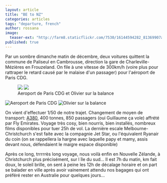 ```yaml
---
layout: article
title: "BE to NZ"
categories: articles
tags: "departure, french"
author: rossana
image: 
  teaser-ext: "http://farm8.staticflickr.com/7530/16144594282_81369907a4.jpg"
published: true
---
```


Par un sombre dimanche matin de décembre, deux voitures quittent la commune de Paliseul en Cambrousse, direction la gare de Charleville-Mézières en Frouzeland. On file à une vitesse de 300km/h (voire plus pour rattraper le retard causé par le malaise d'un passager) pour l'aéroport de Paris CDG.

<figure class="half">
	<img src="https://farm8.staticflickr.com/7560/15958063030_759b7ffa5d_m.jpg)">
	<img src="https://farm8.staticflickr.com/7561/15957918580_479de2973a_m.jpg">
	<figcaption>Aeroport de Paris CDG et Olivier sur la balance</figcaption>
</figure>

![Aeroport de Paris CDG](https://farm8.staticflickr.com/7560/15958063030_759b7ffa5d_m.jpg)
![Olivier sur la balance](https://farm8.staticflickr.com/7561/15957918580_479de2973a_m.jpg)

On vient d'effectuer 1/50 de notre trajet. Changement de moyen de transport: [A380](http://avions.findthebest.fr/l/242/Airbus-A380-800), 400 tonnes, 850 passagers (oui Guillaume ça vole) affrété par Fly Emirates. Voyage très cosy, bien nourris, bien installés, nombreux films disponibles pour tuer 25h de vol. La dernière escale Melbourne-Christchurch s'est faite avec la compagnie Jet Star, ou l'équivalent Ryanair du coin (on se rappellera la hargne avec laquelle papy et mamy, assis devant nous, défendaient le maigre espace disponible)

Après ce long, trrrrrès long voyage, nous voilà enfin en Nouvelle Zélande, à Christchurch plus précisément, sur l île du sud... Il est 7h du matin, km fait doux, le soleil brille, on sent à peine les 12h de décalage horaire et on part se balader en ville après avoir vainement attendu nos bagages qui ont préféré rester en Australie pour quelques jours...
